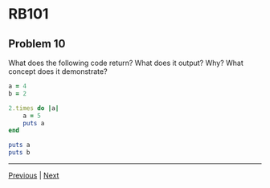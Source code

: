 # RB101
## Problem 10

What does the following code return? What does it output? Why? What concept does it demonstrate?

```ruby
a = 4
b = 2

2.times do |a|
	a = 5
	puts a
end

puts a
puts b
```

---

[Previous](09.md) | [Next](11.md)
